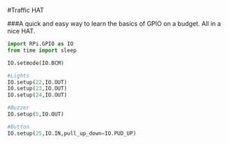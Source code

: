 <!--
---
name: Traffic HAT
class: board
type: multi
formfactor: HAT
image: 'traffic-hat.png'
manufacturer: Ryanteck
description: A quick and easy way to learn the basics of GPIO on a budget
url: http://www.ryanteck.uk/store/traffichat
buy: http://www.ryanteck.uk/store/traffichat
pincount: 40
eeprom: yes
pin:
  '15':
    name: LED1 / Green
    direction: output
    active: high
  '16':
    name: LED2 / Amber
    direction: output
    active: high
  '18':
    name: LED3 / Red
    direction: output
    active: high
  '22':
    name: Button
    direction: input
    active: high
  '29':
    name: Buzzer
    direction: output
    active: high
-->
#Traffic HAT

###A quick and easy way to learn the basics of GPIO on a budget. All in a nice HAT.

```python
import RPi.GPIO as IO
from time import sleep

IO.setmode(IO.BCM)

#Lights
IO.setup(22,IO.OUT)
IO.setup(23,IO.OUT)
IO.setup(24,IO.OUT)

#Buzzer
IO.setup(5,IO.OUT)

#Button
IO.setup(25,IO.IN,pull_up_down=IO.PUD_UP)
```

